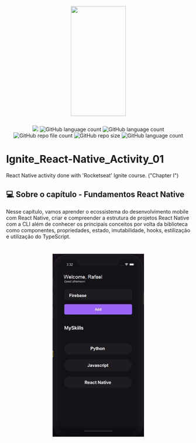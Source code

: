 <h1 align="center">
  <img src="assets/images/splash.png" width="150" height="300">
</h1>

<p align="center">
  <img src="http://img.shields.io/static/v1?label=STATUS&message=Concluded&color=blue&style=flat"/>
  <img alt="GitHub language count" src="https://img.shields.io/github/languages/count/Rafa-KozAnd/Ignite_React-Native_Activity_01">
  <img alt="GitHub language count" src="https://img.shields.io/github/languages/top/Rafa-KozAnd/Ignite_React-Native_Activity_01">
  <img alt="GitHub repo file count" src="https://img.shields.io/github/directory-file-count/Rafa-KozAnd/Ignite_React-Native_Activity_01">
  <img alt="GitHub repo size" src="https://img.shields.io/github/repo-size/Rafa-KozAnd/Ignite_React-Native_Activity_01">
  <img alt="GitHub language count" src="https://img.shields.io/github/license/Rafa-KozAnd/Ignite_React-Native_Activity_01">
</p>

# Ignite_React-Native_Activity_01

React Native activity done with 'Rocketseat' Ignite course. ("Chapter I")

## 💻 Sobre o capítulo - Fundamentos React Native

Nesse capítulo, vamos aprender o ecossistema do desenvolvimento mobile com React Native, criar e compreender a estrutura de projetos React Native com a CLI além de conhecer os principais conceitos por volta da biblioteca como componentes, propriedades, estado, imutabilidade, hooks, estilização e utilização do TypeScript.

<h1 align="center">
  <img src="Print/Print01.jpg" width="250" height="500">   
</h1>
